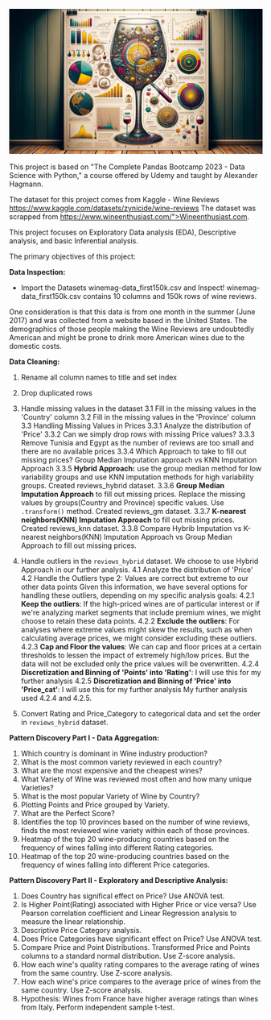 
![Exploratory and Descriptive Wine Reviews Analysis](./support_files/readme_image.jpg)


This project is based on "The Complete Pandas Bootcamp 2023 - Data Science with Python," a course offered by Udemy
and taught by Alexander Hagmann. 

The dataset for this project comes from Kaggle - Wine Reviews https://www.kaggle.com/datasets/zynicide/wine-reviews
The dataset was scrapped from https://www.wineenthusiast.com/">Wineenthusiast.com.

This project focuses on Exploratory Data analysis (EDA), Descriptive analysis, and basic Inferential analysis. 

The primary objectives of this project:

**Data Inspection:**
- Import the Datasets winemag-data_first150k.csv and Inspect! winemag-data_first150k.csv contains 10 columns and 150k rows of wine reviews.

One consideration is that this data is from one month in the summer (June 2017) and was collected from a website based in the United States. The demographics of those people making the Wine Reviews are undoubtedly American and might be prone to drink more American wines due to the domestic costs.

**Data Cleaning:**

1. Rename all column names to title and set index
2. Drop duplicated rows
3. Handle missing values in the dataset
   3.1 Fill in the missing values in the 'Country' column
   3.2 Fill in the missing values in the 'Province' column
   3.3 Handling Missing Values in Prices
       3.3.1 Analyze the distribution of 'Price'
       3.3.2 Can we simply drop rows with missing Price values?
       3.3.3 Remove Tunisia and Egypt as the number of reviews are too small and there are no available prices
       3.3.4 Which Approach to take to fill out missing prices? Group Median Imputation approach vs KNN Imputation Approach
       3.3.5 **Hybrid Approach:** use the group median method for low variability groups and use KNN imputation methods for high 
       variability groups. Created reviews_hybrid dataset.
       3.3.6 **Group Median Imputation Approach** to fill out missing prices. Replace the missing values by groups(Country and 
       Province) specific values. Use `.transform()` method. Created reviews_gm dataset.
       3.3.7 **K-nearest neighbors(KNN) Imputation Approach** to fill out missing prices. Created reviews_knn dataset.
       3.3.8 Compare Hybrib Imputation vs K-nearest neighbors(KNN) Imputation Approach vs Group Median Approach to fill out missing 
       prices.
   
4. Handle outliers in the `reviews_hybrid` dataset. We choose to use Hybrid Approach in our further analysis.
   4.1 Analyze the distribution of 'Price'
   4.2 Handle the Outliers type 2: Values are correct but extreme to our other data points
       Given this information, we have several options for handling these outliers, depending on my specific analysis goals:
        4.2.1 **Keep the outliers**: If the high-priced wines are of particular interest or if we're analyzing market segments that 
        include premium wines, we might choose to retain these data points.
        4.2.2 **Exclude the outliers**: For analyses where extreme values might skew the results, such as when calculating average 
        prices, we might consider excluding these outliers.
        4.2.3 **Cap and Floor the values**: We can cap and floor prices at a certain thresholds to lessen the impact of extremely 
        high/low prices. But the data will not be excluded only the price values will be overwritten.
        4.2.4 **Discretization and Binning of 'Points' into 'Rating'**: I will use this for my further analysis
        4.2.5 **Discretization and Binning of 'Price' into 'Price_cat'**: I will use this for my further analysis
   My further analysis used 4.2.4 and 4.2.5.

5. Convert Rating and Price_Category to categorical data and set the order in `reviews_hybrid` dataset.

**Pattern Discovery Part I - Data Aggregation:**

1. Which country is dominant in Wine industry production?
2. What is the most common variety reviewed in each country?
3. What are the most expensive and the cheapest wines?
4. What Variety of Wine was reviewed most often and how many unique Varieties?
5. What is the most popular Variety of Wine by Country?
6. Plotting Points and Price grouped by Variety.
7. What are the Perfect Score?
8. Identifies the top 10 provinces based on the number of wine reviews, finds the most reviewed wine variety within each of those provinces.
9. Heatmap of the top 20 wine-producing countries based on the frequency of wines falling into different Rating categories.
10. Heatmap of the top 20 wine-producing countries based on the frequency of wines falling into different Price categories.

**Pattern Discovery Part II - Exploratory and Descriptive Analysis:**

1. Does Country has significal effect on Price? Use ANOVA test.
2. Is Higher Point(Rating) associated with Higher Price or vice versa? Use  Pearson correlation coefficient and Linear Regression analysis to measure the linear relationship.
3. Descriptive Price Category analysis.
4. Does Price Categories have significant effect on Price? Use ANOVA test.
5. Compare Price and Point Distributions. Transformed Price and Points columns to a standard normal distribution. Use Z-score analysis.
6. How each wine's quality rating compares to the average rating of wines from the same country. Use Z-score analysis.
7. How each wine's price compares to the average price of wines from the same country. Use Z-score analysis.
8. Hypothesis: Wines from France have higher average ratings than wines from Italy. Perform independent sample t-test.